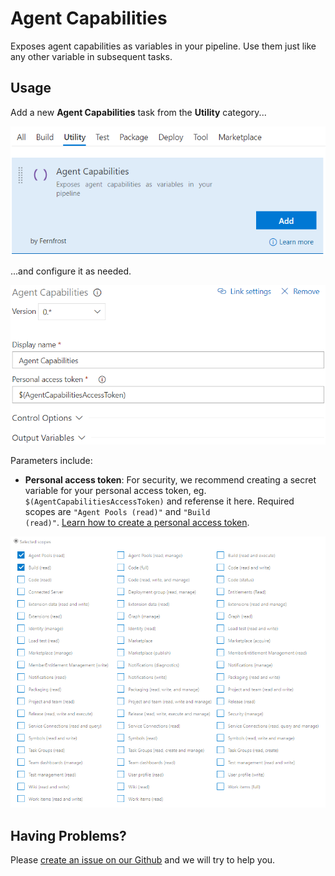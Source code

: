 # Agent Capabilities
Exposes agent capabilities as variables in your pipeline. Use them just like any other variable in subsequent tasks.

## Usage
Add a new **Agent Capabilities** task from the **Utility** category...

![Task](images/task.png)

...and configure it as needed.

![Parameters](images/parameters.png)

Parameters include:
* **Personal access token**: For security, we recommend creating a secret variable for your personal access token, eg. <code>$(AgentCapabilitiesAccessToken)</code> and referense it here. Required scopes are <code>"Agent Pools (read)"</code> and <code>"Build (read)"</code>.
[Learn how to create a personal access token](https://docs.microsoft.com/en-us/vsts/organizations/accounts/use-personal-access-tokens-to-authenticate?view=vsts).

![Personal access token](images/scopes.png)

## Having Problems?
Please [create an issue on our Github](https://github.com/Fernfrost/vsts-task-agent-capabilities/issues) and we will try to help you.